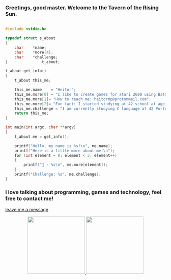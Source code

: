 ### Greetings, good master. Welcome to the Tavern of the Rising Sun.
```C

#include <stdio.h>

typedef struct s_about
{
	char	*name;
	char	*more[4];
	char	*challenge;
}				t_about;

t_about	get_info()
{
	t_about this_me;

	this_me.name	= "Heitor";
	this_me.more[0] = "I like to create games for atari 2600 using Batari.";
	this_me.more[1]= "How to reach me: heitormp@protonmail.com";
	this_me.more[2]= "Fun fact: I started studying at 42 school at age 42, which must mean something... or not!";
	this_me.challenge = "I am currently studying C language at 42 Porto school.";
	return this_me;
}

int	main(int argc, char **argv)
{
	t_about me = get_info();

	printf("Hello, my name is %s!\n", me.name);
	printf("Here is a little more about me:\n");
	for (int element = 0; element < 3; element++)
	{
		printf("📌 - %s\n", me.more[element]);
	}
	printf("Challenge: %s", me.challenge);
}
```
### I love talking about programming, games and technology, feel free to contact me!
[leave me a message](https://github.com/HeitorMP/HeitorMP/discussions/1)


<div align="center">
  <a href="https://github.com/HeitorMP">
  <img height="180em" src="https://github-readme-stats.vercel.app/api?username=HeitorMP&show_icons=true&theme=nord&include_all_commits=true&count_private=true"/>
  <img height="180em" src="https://github-readme-stats.vercel.app/api/top-langs/?username=HeitorMP&layout=compact&langs_count=7&theme=nord"/>
</div>
